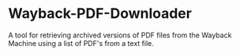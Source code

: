 # Wayback-PDF-Downloader
A tool for retrieving archived versions of PDF files from the Wayback Machine using a list of PDF's from a text file.
